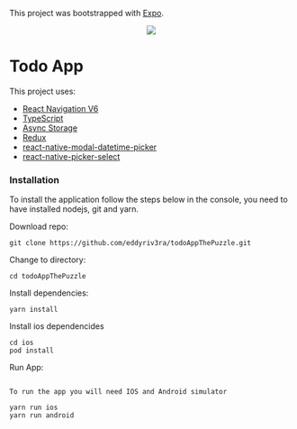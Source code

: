This project was bootstrapped with [Expo](https://docs.expo.dev/).

<div align="center">
<a href="https://www.loom.com/share/622c8d03373a48b7bcb87bcfe6db221a">
    <img style="max-width:300px;" src="https://cdn.loom.com/sessions/thumbnails/622c8d03373a48b7bcb87bcfe6db221a-with-play.gif">
  </a>
</div>

# Todo App

This project uses:

- [React Navigation V6](https://reactnavigation.org/docs/getting-started/)
- [TypeScript](https://www.typescriptlang.org/)
- [Async Storage](https://react-native-async-storage.github.io/async-storage/docs/install/)
- [Redux](https://es.redux.js.org/)
- [react-native-modal-datetime-picker](https://github.com/mmazzarolo/react-native-modal-datetime-picker)
- [react-native-picker-select](https://github.com/lawnstarter/react-native-picker-select)

### Installation

To install the application follow the steps below in the console, you need to have installed nodejs, git and yarn.

Download repo:

```
git clone https://github.com/eddyriv3ra/todoAppThePuzzle.git
```

Change to directory:

```
cd todoAppThePuzzle
```

Install dependencies:

```
yarn install
```

Install ios dependencides

```
cd ios
pod install
```

Run App:

```

To run the app you will need IOS and Android simulator

yarn run ios
yarn run android

```
